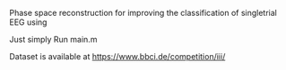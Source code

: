 Phase space reconstruction for improving the classification of singletrial EEG using 

Just simply Run main.m

Dataset is available at https://www.bbci.de/competition/iii/
